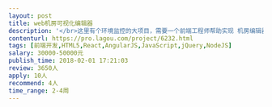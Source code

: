 ```yaml
---                
layout: post       
title: web机房可视化编辑器           
description: '</br>这里有个环境监控的大项目，需要一个前端工程师帮助实现 机房编辑器，用户可以在web上拖拽图片组成图形后保存成机房拓扑图，机房拓扑图有设备动态数据显示。</br></br>WEB GL， HT for web 或者twaver js的有经验的前端工程师。</br>'     
contenturl: https://pro.lagou.com/project/6232.html      
tags: [前端开发,HTML5,React,AngularJS,JavaScript,jQuery,NodeJS]            
salary: 30000-50000元          
publish_time: 2018-02-01 17:21:03         
review: 3650人                   
apply: 10人                   
recommend: 4人                   
time_range: 2-4周              
---                 
```

